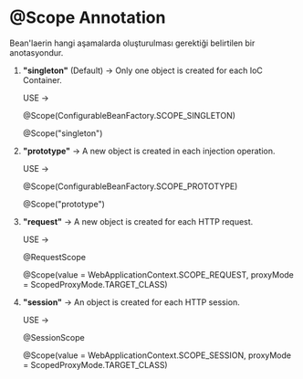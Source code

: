 # @Scope Annotation

Bean'laerin hangi aşamalarda oluşturulması gerektiği belirtilen bir anotasyondur.

1.  **"singleton"** (Default) -> Only one object is created for each IoC Container.
   
    USE ->

    @Scope(ConfigurableBeanFactory.SCOPE_SINGLETON) 
                             
    @Scope("singleton")

2.  **"prototype"** -> A new object is created in each injection operation.

    USE ->

    @Scope(ConfigurableBeanFactory.SCOPE_PROTOTYPE)
   
    @Scope("prototype")

3.  **"request"** -> A new object is created for each HTTP request.

    USE ->

    @RequestScope
                 
    @Scope(value = WebApplicationContext.SCOPE_REQUEST, proxyMode = ScopedProxyMode.TARGET_CLASS)

4.  **"session"** -> An object is created for each HTTP session.

    USE ->         

    @SessionScope
    
    @Scope(value = WebApplicationContext.SCOPE_SESSION, proxyMode = ScopedProxyMode.TARGET_CLASS)
